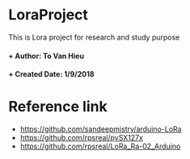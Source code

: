 # LoraProject
This is Lora project for research and study purpose
#### + Author: To Van Hieu
#### + Created Date: 1/9/2018
# Reference link
- https://github.com/sandeepmistry/arduino-LoRa
- https://github.com/rpsreal/pySX127x
- https://github.com/rpsreal/LoRa_Ra-02_Arduino
